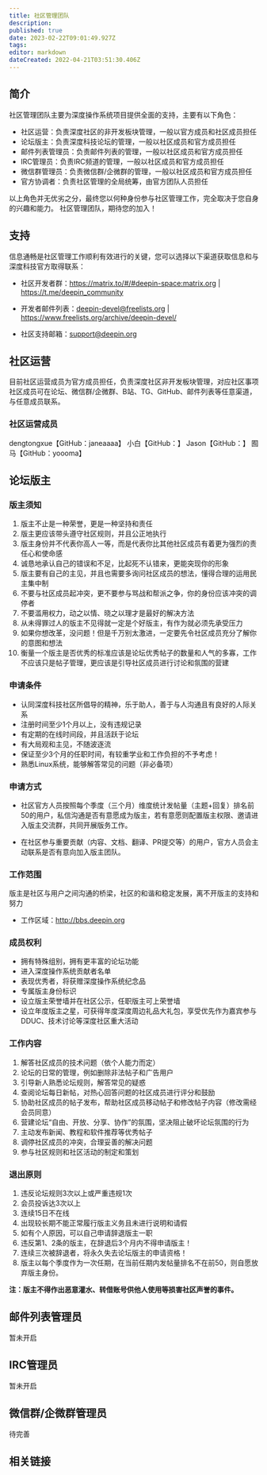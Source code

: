 ```yaml
---
title: 社区管理团队
description: 
published: true
date: 2023-02-22T09:01:49.927Z
tags: 
editor: markdown
dateCreated: 2022-04-21T03:51:30.406Z
---
```


## 简介

社区管理团队主要为深度操作系统项目提供全面的支持，主要有以下角色：

* 社区运营：负责深度社区的非开发板块管理，一般以官方成员和社区成员担任
* 论坛版主：负责深度科技论坛的管理，一般以社区成员和官方成员担任
* 邮件列表管理员：负责邮件列表的管理，一般以社区成员和官方成员担任
* IRC管理员：负责IRC频道的管理，一般以社区成员和官方成员担任
* 微信群管理员：负责微信群/企微群的管理，一般以社区成员和官方成员担任
* 官方协调者：负责社区管理的全局统筹，由官方团队人员担任

以上角色并无优劣之分，最终您以何种身份参与社区管理工作，完全取决于您自身的兴趣和能力。
社区管理团队，期待您的加入！

## 支持

信息通畅是社区管理工作顺利有效进行的关键，您可以选择以下渠道获取信息和与深度科技官方取得联系：

* 社区开发者群：https://matrix.to/#/#deepin-space:matrix.org | https://t.me/deepin_community

* 开发者邮件列表：deepin-devel@freelists.org | https://www.freelists.org/archive/deepin-devel/

* 社区支持邮箱：support@deepin.org

## 社区运营
目前社区运营成员为官方成员担任，负责深度社区非开发板块管理，对应社区事项社区成员可在论坛、微信群/企微群、B站、TG、GitHub、邮件列表等任意渠道，与任意成员联系。

### 社区运营成员
dengtongxue【GitHub：janeaaaa】
小白【GitHub：】
Jason【GitHub：】
囿马【GitHub：yoooma】



## 论坛版主

### 版主须知

1. 版主不止是一种荣誉，更是一种坚持和责任
2. 版主更应该带头遵守社区规则，并且公正地执行
3. 版主身份并不代表你高人一等，而是代表你比其他社区成员有着更为强烈的责任心和使命感
4. 诚恳地承认自己的错误和不足，比起死不认错来，更能突现你的形象
5. 版主要有自己的主见，并且也需要多询问社区成员的想法，懂得合理的运用民主集中制
6. 不要与社区成员起冲突，更不要参与骂战和帮派之争，你的身份应该冲突的调停者
7. 不要滥用权力，动之以情、晓之以理才是最好的解决方法
8. 从未得罪过人的版主不见得就一定是个好版主，有作为就必须先承受压力
9. 如果你想改革，没问题！但是千万别太激进，一定要先令社区成员充分了解你的意图和想法
10. 衡量一个版主是否优秀的标准应该是论坛优秀帖子的数量和人气的多寡，工作不应该只是帖子管理，更应该是引导社区成员进行讨论和氛围的营建

### 申请条件

* 认同深度科技社区所倡导的精神，乐于助人，善于与人沟通且有良好的人际关系
* 注册时间至少1个月以上，没有违规记录
* 有定期的在线时间段，并且活跃于论坛
* 有大局观和主见，不随波逐流
* 保证至少3个月的任职时间，有较重学业和工作负担的不予考虑！
* 熟悉Linux系统，能够解答常见的问题（非必备项）

### 申请方式

* 社区官方人员按照每个季度（三个月）维度统计发帖量（主题+回复）排名前50的用户，私信沟通是否有意愿成为版主，若有意愿则配置版主权限、邀请进入版主交流群，共同开展版务工作。

* 在社区参与重要贡献（内容、文档、翻译、PR提交等）的用户，官方人员会主动联系是否有意向加入版主团队。

### 工作范围

版主是社区与用户之间沟通的桥梁，社区的和谐和稳定发展，离不开版主的支持和努力
* 工作区域：<http://bbs.deepin.org>

### 成员权利

* 拥有特殊组别，拥有更丰富的论坛功能
* 进入深度操作系统贡献者名单
* 表现优秀者，将获赠深度操作系统纪念品
* 专属版主身份标识
* 设立版主荣誉墙并在社区公示，任职版主可上荣誉墙
* 设立年度版主之星，可获得年度深度周边礼品大礼包，享受优先作为嘉宾参与DDUC、技术讨论等深度社区重大活动

### 工作内容

1. 解答社区成员的技术问题（依个人能力而定）
2. 论坛的日常的管理，例如删除非法帖子和广告用户
3. 引导新人熟悉论坛规则，解答常见的疑惑
4. 查阅论坛每日新帖，对热心回答问题的社区成员进行评分和鼓励
5. 协助社区成员的帖子发布，帮助社区成员移动帖子和修改帖子内容（修改需经会员同意）
6. 营建论坛“自由、开放、分享、协作”的氛围，坚决阻止破坏论坛氛围的行为
7. 主动发布新闻、教程和软件推荐等优秀帖子
8. 调停社区成员的冲突，合理妥善的解决问题
9. 参与社区规则和社区活动的制定和策划

### 退出原则

1. 违反论坛规则3次以上或严重违规1次
2. 会员投诉达3次以上
3. 连续15日不在线
4. 出现较长期不能正常履行版主义务且未进行说明和请假
5. 如有个人原因，可以自己申请辞退版主一职
6. 违反第1、2条的版主，在辞退后3个月内不得申请版主！
7. 连续三次被辞退者，将永久失去论坛版主的申请资格！
8. 版主以每个季度作为一次任期，在当前任期内发帖量排名不在前50，则自愿放弃版主身份。

**注：版主不得作出恶意灌水、转借账号供他人使用等损害社区声誉的事件。**

## 邮件列表管理员

暂未开启

## IRC管理员

暂未开启



## 微信群/企微群管理员
待完善

## 相关链接


